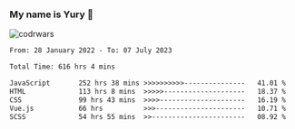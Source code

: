### My name is Yury 👋 
![codrwars](https://www.codewars.com/users/litury/badges/micro) 


<!--START_SECTION:waka-->

```txt
From: 28 January 2022 - To: 07 July 2023

Total Time: 616 hrs 4 mins

JavaScript       252 hrs 38 mins >>>>>>>>>>---------------   41.01 %
HTML             113 hrs 8 mins  >>>>>--------------------   18.37 %
CSS              99 hrs 43 mins  >>>>---------------------   16.19 %
Vue.js           66 hrs          >>>----------------------   10.71 %
SCSS             54 hrs 55 mins  >>-----------------------   08.92 %
```

<!--END_SECTION:waka-->

